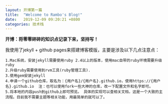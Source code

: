 ```yaml
---
layout: 开博第一篇
title:  "Welcome to Rambo's Blog!"
date:   2019-12-09 09:20:21 +0800
categories: 技术栈
---
```

**开博：将零零碎碎的知识点记录下来，坚持写！**

我使用了jekyll + github pages来搭建博客模版，主要是涉及以下几点注意点：

	1.Mac系统，安装jekyll需要使用ruby 2.4以上的版本，使用mac自带的ruby环境需要升级ruby 
	2.升级ruby需要使用到rvm工具(ruby管理工具).
	3.使用gem安装jekyll
	4.申请一个github仓库，取名为：{用户名}/{用户名}.github.io，使用https://{用户名}.github.io  注：也可以使用fork一些大神的仓库，改一下配置文件和名字即可。
	5.将本地的内容push到github上即可预览。 具体的实现可以查相关文档，这是一个大致的主流程。目前我不需要主题等相关功能，用最简单的就可以了。
	